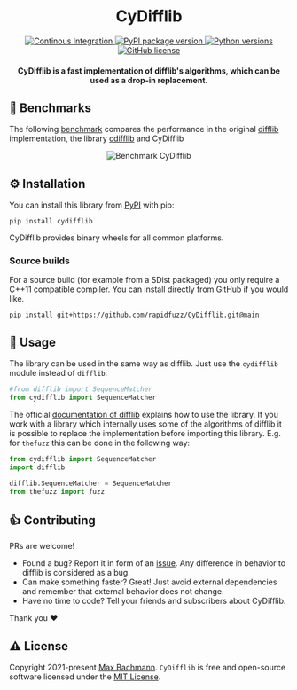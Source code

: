 <h1 align="center">
 CyDifflib
</h1>
<p align="center">
  <a href="https://github.com/rapidfuzz/CyDifflib/actions">
    <img src="https://github.com/rapidfuzz/CyDifflib/workflows/Build/badge.svg"
         alt="Continous Integration">
  </a>
  <a href="https://pypi.org/project/cydifflib/">
    <img src="https://img.shields.io/pypi/v/cydifflib"
         alt="PyPI package version">
  </a>
  <a href="https://www.python.org">
    <img src="https://img.shields.io/pypi/pyversions/cydifflib"
         alt="Python versions">
  </a><br/>
  <a href="https://github.com/rapidfuzz/CyDifflib/blob/main/LICENSE">
    <img src="https://img.shields.io/github/license/rapidfuzz/CyDifflib"
         alt="GitHub license">
  </a>
</p>

<h4 align="center">CyDifflib is a fast implementation of difflib's algorithms, which can be used as a drop-in replacement</a>.</h4>


## 🚀 Benchmarks
The following [benchmark](https://github.com/rapidfuzz/CyDifflib/tree/main/bench) compares the performance in the original [difflib](https://docs.python.org/3.10/library/difflib.html) implementation, the library [cdifflib](https://github.com/mduggan/cdifflib) and CyDifflib

<p align="center">
<img src="https://raw.githubusercontent.com/rapidfuzz/CyDifflib/main/bench/CyDifflib.svg?sanitize=true" alt="Benchmark CyDifflib">
</p>

## ⚙️ Installation

You can install this library from [PyPI](https://pypi.org/project/cydifflib/) with pip:
```
pip install cydifflib
```
CyDifflib provides binary wheels for all common platforms.

### Source builds

For a source build (for example from a SDist packaged) you only require a C++11 compatible compiler. You can install directly from GitHub if you would like.
```
pip install git+https://github.com/rapidfuzz/CyDifflib.git@main
```

## 📖 Usage

The library can be used in the same way as difflib. Just use the `cydifflib` module instead of `difflib`:
```python
#from difflib import SequenceMatcher
from cydifflib import SequenceMatcher
```
The official [documentation of difflib](https://docs.python.org/3.10/library/difflib.html) explains how to use the library. If you work with a library which internally uses some of the algorithms of difflib it is possible to replace the implementation before importing this library. E.g. for `thefuzz` this can be done in the following way:
```python
from cydifflib import SequenceMatcher
import difflib

difflib.SequenceMatcher = SequenceMatcher
from thefuzz import fuzz
```

## 👍 Contributing

PRs are welcome!
- Found a bug? Report it in form of an [issue](https://github.com/rapidfuzz/CyDifflib/issues). Any difference in behavior to difflib is considered as a bug.
- Can make something faster? Great! Just avoid external dependencies and remember that external behavior does not change.
- Have no time to code? Tell your friends and subscribers about CyDifflib.

Thank you :heart:

## ⚠️ License
Copyright 2021-present [Max Bachmann](https://github.com/maxbachmann). `CyDifflib` is free and open-source software licensed under the [MIT License](https://github.com/rapidfuzz/CyDifflib/blob/main/LICENSE).
